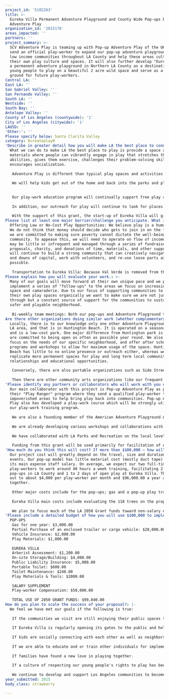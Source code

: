 ```yaml
---
project_id: '5102263'
title: >-
  Eureka Villa Permanent Adventure Playground and County Wide Pop-ups by SCV
  Adventure Play
organization_id: '2015176'
areas_impacted: ''
partners: ''
project_summary: >-
  SCV Adventure Play is teaming up with Pop-up Adventure Play of the UK who will
  send an official play-worker to expand our pop-up adventure playgrounds into
  low income communities throughout LA County and help these areas cultivate
  their own play culture and spaces. It will also further develop "Eureka Villa"
  a permanent adventure playground in Northern LA County as a destination for
  young people to play on a beautiful 2 acre wild space and serve as a training
  ground for future play-workers.
Central LA: ''
East LA: ''
San Gabriel Valley: ''
San Fernando Valley: ''
South LA: ''
Westside: ''
South Bay: ''
Antelope Valley: ''
County of Los Angeles (countywide): '1'
City of Los Angeles (citywide): '1'
LAUSD: ''
'Other:': ''
Please specify below: Santa Clarita Valley
category: 0createplay0
'Describe in greater detail how you will make LA the best place to connect:': >-
  What we can do to make LA the best place to play is provide a space and
  materials where people can vibrantly engage in play that stretches their
  abilities, gives them exercise, challenges their problem-solving skills, and
  encourages socialization. 
   
   Adventure Play is different than typical play spaces and activities because it is totally open-ended, player-led, multifaceted, believes in the concept of play-workers to support kids with or without parental supervision, and is adaptive to any culture and community. One of the best things about adventure play is that it is ever evolving to the needs of the participants, as projects are created and destroyed, as materials come and go within the landscape, and interests and focus change. 
   
   We will help kids get out of the home and back into the parks and playgrounds by giving them time and materials to explore their areas and meet and connect with neighbors. It will help foster community by getting families and neighbors together creating safer neighborhoods for kids and adults alike. The more people playing outdoors the safer it is. 
   
   
   Our play-work education program will continually support free play and its benefits by outfitting others with the ability to facilitate more free-play events in numerous communities and homes in L.A. County with the goal of improving the quality of life through play for all. Adventure play supports implementing and engaging neighborhoods to claim spaces to play in which may be otherwise unused. Many pop-up adventure playgrounds can restore empty or vacant lots into vibrant play spaces just by adding kids, loose parts and cardboard boxes.
   
   In addition, our outreach for play will continue to look for places where we can help facilitate and expand play opportunities in LA County. Our philosophy is that play is a human right, a social issue rather than only a parenting one.
   
   With the support of this grant, the start-up of Eureka Villa will give LA County claim to the 7th Adventure Playground in the United States. Eureka Villa will also be one of the only locations in the US to develop regular play-work training program which will produce individuals skilled in the psychology of play and further the reach of our mission to make open-ended play a priority in children's lives. At this point such programs exist primarily in Europe. Eureka Villa will serve as a hub for play-work training in the western hemisphere.
Please list at least one major barrier/challenge you anticipate. What is your strategy for overcoming these obstacles?: >-
  Offering Low or No-Cost Play Opportunities: We believe play is a human right.
  We do not think that money should decide who gets to join in on the fun, and
  we are committed to making sure poverty cannot dictate the well-being of our
  community. To appease this, we will need to operate on flow of income which
  may be little or infrequent and managed through a series of fundraisers, grant
  proposals, charity, and donations of time, materials, and other support. We
  will continue to build a strong community that can creatively navigate the ups
  and downs of capital, work with volunteers, and re-use loose parts as often as
  possible.
   
   Transportation to Eureka Villa: Because Val Verde is removed from the hustle and bustle it will be a big task to organize the transportation of non-locals to our site. To overcome this we hope to start locally and offer free visit days to all with hopes that as we grow we can begin solidifying field trip opportunities for schools throughout LA County.
Please explain how you will evaluate your work.: >-
  Many of our goals will move forward at their own unique pace and we plan to
  implement a series of "follow-ups" to the areas we focus on increasing play
  space and camaraderie. Due to our focus of supporting communities to develop
  their own play spaces organically we want to make sure we are not just passing
  through but a constant source of support for the communities to sustain a
  safer and playable neighborhood.
   
   Bi-weekly team meetings: Both our pop-ups and Adventure Playground teams will meet to discuss observations on how to best solve problems and make changes to our sites both temporary and permanent. Discussion, observation, and reflection are essential to connect with each other and the playground participants in a meaningful assessment of their play needs.
Are there other organizations doing similar work (whether complementary or competitive)? What is unique about your proposed approach?: >-
  Locally, there is to our knowledge only one other Adventure Playground in the
  LA area, and that is in Huntington Beach. It is operated on a seasonal basis,
  and is a low-cost park. One major difference from Huntington park is that we
  are committed to being open as often as possible year round. We also want to
  focus on the needs of our specific neighborhood, and offer after school
  programs and workshops to allow for maximum usage of the space. Huntington
  Beach has little to no online presence or outreach either, whereas we plan to
  replicate more permanent spaces for play and long term local community
  relationships and educational opportunities. 
   
   Conversely, there are also portable organizations such as Side Street Projects (headquarters in Pasadena), who offer woodworking and other arts-related classes that can be done out of their bus in any neighborhood. They are also multi-generational, and we admire much of what they have done. Our pop-ups are less concerned with class-type learning and are more about providing a safe space where play is unrestricted and allowed to move at the speed and motivations of the participants. It is also a good time to illustrate to parents and others how free play can change the act of playing, by letting them focus on their projects and collaborations with no formal teaching. 
   
   Then there are other community arts organizations like our frequent collaborators The ArTree (headquarters in Valencia), an arts center that teaches classes on crafts, painting, sculpture, etc. to children. We differ from them because our method is not of a product-based instructional program, but totally focused on process, stress relief, and informal learning. The ArTree has a similar goal of inviting children to express themselves and offer inspiration through art but we take a different avenue to avoid pre-empting children of what they are expected to make and how they should make it. We also plan to offer our services not only to children but also adults in settings where they can be separate and or combined. With that though, our differences and common goals with the ArtTree allow our two groups to collaborate very fluidly, as they recognize the importance of play for children (and adults) and the creative problem solving encouraged through making and experimenting.
'Please identify any partners or collaborators who will work with you on this project. How much of the $100,000 grant award will each partner receive?': >-
  Our main collaborator with this project is Pop-up Adventure Play as part of
  their "Play Ranger" program where they send a qualified play-worker to
  impoverished areas to help bring play back into communities. Pop-up Adventure
  Play also has developed a play-work course which will be strongly utilized for
  our play-work training program. 
   
   We are also a founding member of the American Adventure Playground Association which is connecting Adventure Playgrounds across the US and have tremendous support and resources from those in various stages and types of adventure playgrounds, including permanent and traveling.
   
   We are already developing various workshops and collaborations with the nearest K-12 School, Santa Clarita Valley International. We have just finished our second year working with the City of Santa Clarita doing monthly pop-ups at their Thursdays on Main events. We have also held regular events at the local Earth Day Festivals, Day of the Child Festival put on by the College of the Canyons, and are continuously working with local arts organizations such as the ArtTree, SpotLight Arts, and Parenting groups. 
   
   We have collaborated with LA Parks and Recreation on the local level with great enthusiasm for future events. We also plan to identify operational areas to further expand possible partnering with the Parks and Recreation Department, Fish and Wildlife, Park Rangers, Child Life Agencies, and The Alliance for Childhood. 
   
   Funding from this grant will be used primarily for facilitation of our efforts and staffing. There will be cross-over with Pop-up Adventure Play for administering a play-work training program via staffing, communication, and on the ground development.
'How much do you think this will cost? If more than $100,000 – how will you cover the additional costs?': >-
  Our project cost will greatly depend on the travel, size and duration of our
  events. Our pop-up model has little material cost (mostly duct tape) making
  its main expense staff salary. On average, we expect our two full-time
  play-workers to work around 40 hours a week training, facilitating 2 to 3
  pop-ups in LA County and 1 to 2 days of open play at Eureka Villa. This rounds
  out to about $4,000 per play-worker per month and $96,000.00 a year all
  together. 
   
   Other major costs include for the pop-ups; gas and a pop-up play trailer or vehicle, and insurance. These costs will range between $17,000 and $29,000. 
   
   Eureka Villa main costs include evaluating the 118 trees on the property, storage for the materials, portable toilet systems and a few supplemental materials which will need to be new and not used. We estimate it ranging between $5,000 and $17,000.
   
   We plan to focus much of the LA 2050 Grant funds toward non-salary expenses and those specific to pop-up outreach. For these expenses we are working with Pop-up Adventure Play for a bid on a Kellogg grant focusing on impoverished areas of the world. The Kellogg will also cover the costs of the assistant play-workers salary.
'Please include a detailed budget of how you will use $100,000 to implement this project.': |-
  POP-UPS
   Gas for one year: $3,000.00
   Partial Purchase of an enclosed trailer or cargo vehicle: $20,000.00
   Vehicle Insurance: $2,000.00
   Play Materials: $1,000.00
   
   EUREKA VILLA
   Arborist Assessment: $1,200.00
   On-site Storage/Building: $4,000.00
   Public Liability Insurance: $5,000.00
   Portable Toilet: $600.00
   Toilet Maintenance: $240.00
   Play Materials & Tools: $2000.00 
   
   SALARY SUPPLEMENT
   Play-worker Compensation: $50,000.00
   
   TOTAL USE OF 2050 GRANT FUNDS: $99,840.00
How do you plan to scale the success of your proposal?: |-
  We feel we have met our goals if the following is true: 
   
   If the communities we visit are still enjoying their public spaces this time next year. 
   
   If Eureka Villa is regularly opening its gates to the public and holding play sessions. 
   
   If kids are socially connecting with each other as well as neighbors in the community.
   
   If we are able to educate and or train other individuals for implementing open ended and or loose parts play.
   
   If families have found a new love in playing together.
   
   If a culture of respecting our young people's rights to play has been nourished.
   
   We continue to develop and support Los Angeles communities to become safer and more connected.
year_submitted: 2015
body_class: strawberry

---
```

